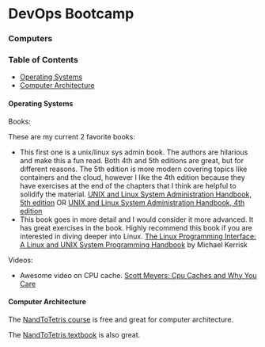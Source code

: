 # DevOps Bootcamp

### Computers

### Table of Contents
- [Operating Systems](#operating-systems)
- [Computer Architecture](#computer-architecture)

#### Operating Systems
Books:

These are my current 2 favorite books:
- This first one is a unix/linux sys admin book. The authors are hilarious and make this a fun read. Both 4th and 5th editions are great, but for different reasons. The 5th edition is more modern covering topics like containers and the cloud, however I like the 4th edition because they have exercises at the end of the chapters that I think are helpful to solidify the material. [UNIX and Linux System Administration Handbook, 5th edition](https://amzn.to/2xehZtf) OR [UNIX and Linux System Administration Handbook, 4th edition](https://amzn.to/2xgJHFJ)
- This book goes in more detail and I would consider it more advanced. It has great exercises in the book. Highly recommend this book if you are interested in diving deeper into Linux. [The Linux Programming Interface: A Linux and UNIX System Programming Handbook](https://amzn.to/2x9m8PI) by Michael Kerrisk

Videos:
- Awesome video on CPU cache. [Scott Meyers: Cpu Caches and Why You Care](https://youtu.be/WDIkqP4JbkE)

#### Computer Architecture

The [NandToTetris course](https://www.nand2tetris.org/) is free and great for computer architecture.

The [NandToTetris textbook](https://amzn.to/31wVrkk) is also great.
 